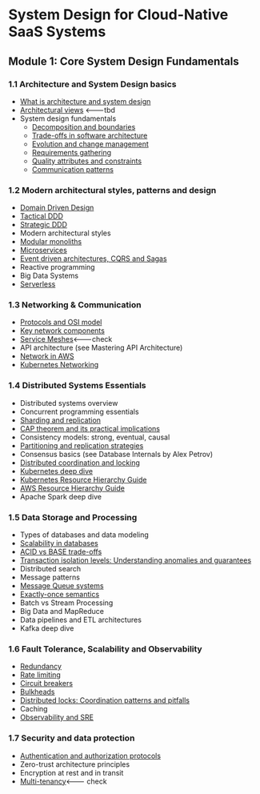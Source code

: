 # System Design for Cloud-Native SaaS Systems

## Module 1: Core System Design Fundamentals

### 1.1 Architecture and System Design basics

- [What is architecture and system design](1.1_architecture_basics/what_is_architecture_system_design.md)
- [Architectural views](1.1_architecture_basics/architectural_views.md) <---tbd
- System design fundamentals
	- [Decomposition and boundaries](1.1_architecture_basics/decomposition_boundaries.md)
	- [Trade-offs in software architecture](1.1_architecture_basics/architecture_tradeoffs.md)
	- [Evolution and change management](1.1_architecture_basics/evolution_change_management.md)
	- [Requirements gathering](1.1_architecture_basics/requirements.md)
	- [Quality attributes and constraints](1.1_architecture_basics/quality_attributes_constraints.md)
	- [Communication patterns](1.1_architecture_basics/communication_patterns.md)

### 1.2 Modern architectural styles, patterns and design

- [Domain Driven Design](1.2_architectural_patterns/DDD.md)
- [Tactical DDD](1.2_architectural_patterns/tactical_ddd.md)
- [Strategic DDD](1.2_architectural_patterns/strategic_ddd.md)
- Modern architectural styles
- [Modular monoliths](1.2_architectural_patterns/modular_monoliths.md)
- [Microservices](1.2_architectural_patterns/microservices.md)
- [Event driven architectures, CQRS and Sagas](1.2_architectural_patterns/eda.md)
- Reactive programming
- Big Data Systems
- [Serverless](1.2_architectural_patterns/serverless.md)

### 1.3 Networking & Communication

- [Protocols and OSI model](1.3_network_and_communication/protocols_osi_model.md)
- [Key network components](1.3_network_and_communication/network_components.md)
- [Service Meshes](1.3_network_and_communication/service_meshes.md)<---check
- API architecture (see Mastering API Architecture)
- [Network in AWS](1.3_network_and_communication/network_aws.md)
- [Kubernetes Networking](1.3_network_and_communication/kubernetes_networking.md)

### 1.4 Distributed Systems Essentials

- Distributed systems overview
- Concurrent programming essentials
- [Sharding and replication](1.4_distributed_systems/sharding_replication.md)
- [CAP theorem and its practical implications](1.4_distributed_systems/cap.md)
- Consistency models: strong, eventual, causal
- [Partitioning and replication strategies](1.4_distributed_systems/DBs.md)
- Consensus basics (see Database Internals by Alex Petrov)
- [Distributed coordination and locking](1.4_distributed_systems/Locks.md)
- [Kubernetes deep dive](1.4_distributed_systems/kubernetes_architecture.md)
- [Kubernetes Resource Hierarchy Guide](1.4_distributed_systems/kubernetes_resource_hierarchy_guide.md)
- [AWS Resource Hierarchy Guide](1.4_distributed_systems/aws_resource_hierarchy_guide.md)
- Apache Spark deep dive
### 1.5 Data Storage and Processing

- Types of databases and data modeling
- [Scalability in databases](1.5_data_storage/scalability_db.md)
- [ACID vs BASE trade-offs](1.5_data_storage/acid_base.md)
- [Transaction isolation levels: Understanding anomalies and guarantees](1.5_data_storage/isolation_levels.md)
- Distributed search
- Message patterns
- [Message Queue systems](1.5_data_storage/message_brokers.md)
- [Exactly-once semantics](1.5_data_storage/exactly_once.md)
- Batch vs Stream Processing
- Big Data and MapReduce
- Data pipelines and ETL architectures
- Kafka deep dive
### 1.6 Fault Tolerance, Scalability and Observability

- [Redundancy](1.6_fault_tolerance/redundancy.md)
- [Rate limiting](1.6_fault_tolerance/rate_limiting.md)
- [Circuit breakers](1.6_fault_tolerance/circuit_breakers.md)
- [Bulkheads](1.6_fault_tolerance/bulkheads.md)
- [Distributed locks: Coordination patterns and pitfalls](1.4_distributed_systems/Locks.md)
- Caching
- [Observability and SRE](1.6_fault_tolerance/observability_and_sre.md)

### 1.7 Security and data protection

- [Authentication and authorization protocols](1.7_security_and_data_protection/auth.md)
- Zero-trust architecture principles
- Encryption at rest and in transit
- [Multi-tenancy](1.7_security_and_data_protection/multitenancy.md)<--- check